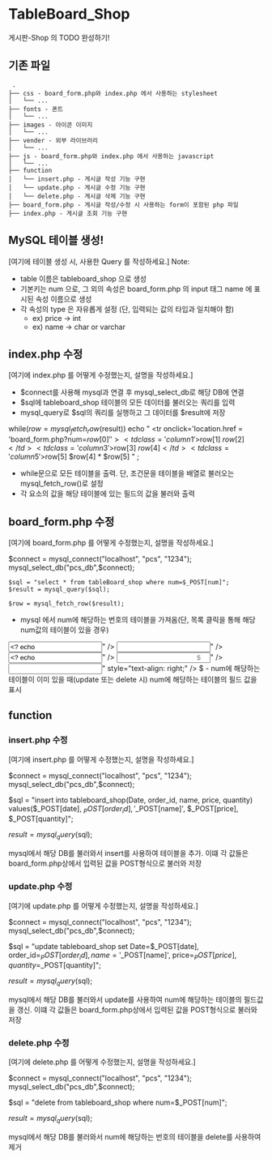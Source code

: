 # TableBoard_Shop
게시판-Shop 의 TODO 완성하기!

## 기존 파일
```
 .
├── css - board_form.php와 index.php 에서 사용하는 stylesheet
│   └── ...
├── fonts - 폰트
│   └── ...
├── images - 아이콘 이미지
│   └── ...
├── vender - 외부 라이브러리
│   └── ...
├── js - board_form.php와 index.php 에서 사용하는 javascript
│   └── ...
├── function
│   └── insert.php - 게시글 작성 기능 구현
│   └── update.php - 게시글 수정 기능 구현
│   └── delete.php - 게시글 삭제 기능 구현
├── board_form.php - 게시글 작성/수정 시 사용하는 form이 포함된 php 파일
├── index.php - 게시글 조회 기능 구현
```

## MySQL 테이블 생성!

[여기에 테이블 생성 시, 사용한 Query 를 작성하세요.]
Note: 
- table 이름은 tableboard_shop 으로 생성
- 기본키는 num 으로, 그 외의 속성은 board_form.php 의 input 태그 name 에 표시된 속성 이름으로 생성
- 각 속성의 type 은 자유롭게 설정 (단, 입력되는 값의 타입과 일치해야 함)
    - ex) price -> int
    - ex) name -> char or varchar
    
## index.php 수정
[여기에 index.php 를 어떻게 수정했는지, 설명을 작성하세요.]

<?php
    $connect = mysql_connect("localhost", "pcs", "1234");
    mysql_select_db("pcs_db",$connect);

    $sql = "select * from tableBoard_shop";
    $result = mysql_query($sql);

    $array = mysql_fetch_array($result);
    $row = mysql_fetch_row($result);
?>

- $connect를 사용해 mysql과 연결 후 mysql_select_db로 해당 DB에 연결
- $sql에 tableboard_shop 테이블의 모든 데이터를 불러오는 쿼리를 입력
- mysql_query로 $sql의 쿼리를 실행하고 그 데이터를 $result에 저장

 while($row = mysql_fetch_row($result))
                         echo " <tr onclick='location.href = 'board_form.php?num=$row[0]''>
                         <td class='column1'>$row[1]</td>
                         <td class='column2'>$row[2]</td>
                         <td class='column3'>$row[3]</td>
                         <td class='column4'>$row[4]</td>
                         <td class='column5'>$row[5]</td>
                         <td class='column6'>$row[4] * $row[5]</td>
                         </tr> " ;

- while문으로 모든 테이블을 출력. 단, 조건문을 테이블을 배열로 불러오는 mysql_fetch_row()로 설정
- 각 요소의 값을 해당 테이블에 있는 필드의 값을 불러와 출력

## board_form.php 수정
[여기에 board_form.php 를 어떻게 수정했는지, 설명을 작성하세요.]

$connect = mysql_connect("localhost", "pcs", "1234");
    mysql_select_db("pcs_db",$connect);

    $sql = "select * from tableBoard_shop where num=$_POST[num]";
    $result = mysql_query($sql);

    $row = mysql_fetch_row($result);
- mysql 에서 num에 해당하는 번호의 테이블을 가져옴(단, 목록 클릭을 통해 해당 num값의 테이블이 있을 경우)

<td class="column1"> <input name="date" type="text" value="<? echo "$row[1]";#TODO: 정보 표시 ?>" /> </td>
                                <td class="column2"> <input name="order_id" type="number" value="<? echo "$row[2]"; #TODO: 정보 표시 ?>" /> </td>
                                <td class="column3"> <input name="name" type="text" value="<? echo "$row[3]"; #TODO: 정보 표시 ?>" /> </td>
                                <td class="column4"> <input name="price" type="number" placeholder="$" style="text-align: right;" value="<? echo "$array[4]"; #TODO: 정보 표시 ?>" /> </td>
                                <td class="column5"> <input name="quantity" type="number" value="<? echo "$row[5]"; #TODO: 정보 표시 ?>" style="text-align: right;" /> </td>
                                <td class="column6"> $<span id="total"> <? echo "$row[4]*$row[5]"; #TODO: 정보 표시 ?> </span> </td>
- num에 해당하는 테이블이 이미 있을 때(update 또는 delete 시)
  num에 해당하는 테이블의 필드 값을 표시

## function
### insert.php 수정
[여기에 insert.php 를 어떻게 수정했는지, 설명을 작성하세요.]

$connect = mysql_connect("localhost", "pcs", "1234");
mysql_select_db("pcs_db",$connect);

$sql = "insert into tableboard_shop(Date, order_id, name, price, quantity) values($_POST[date], $_POST[order_id], '$_POST[name]', $_POST[price], $_POST[quantity]";

$result = mysql_query($sql);

mysql에서 해당 DB를 불러와서 insert를 사용하여 테이블을 추가.
이떄 각 값들은 board_form.php상에서 입력된 값을 POST형식으로 불러와 저장

### update.php 수정
[여기에 update.php 를 어떻게 수정했는지, 설명을 작성하세요.]

$connect = mysql_connect("localhost", "pcs", "1234");
mysql_select_db("pcs_db",$connect);

$sql = "update tableboard_shop set Date=$_POST[date], order_id=$_POST[order_id], name='$_POST[name]', price=$_POST[price], quantity=$_POST[quantity]";

$result = mysql_query($sql);

mysql에서 해당 DB를 불러와서 update를 사용하여 num에 해당하는 테이블의 필드값을 갱신.
이떄 각 값들은 board_form.php상에서 입력된 값을 POST형식으로 불러와 저장




### delete.php 수정
[여기에 delete.php 를 어떻게 수정했는지, 설명을 작성하세요.]

$connect = mysql_connect("localhost", "pcs", "1234");
mysql_select_db("pcs_db",$connect);

$sql = "delete from tableboard_shop where num=$_POST[num]";

$result = mysql_query($sql);

mysql에서 해당 DB를 불러와서 num에 해당하는 번호의 테이블을 delete를 사용하여 제거
